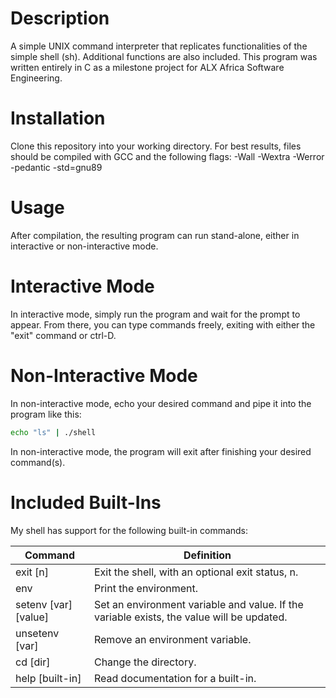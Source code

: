 # Description

A simple UNIX command interpreter that replicates functionalities of the simple shell (sh). Additional functions are also included. This program was written entirely in C as a milestone project for ALX Africa Software Engineering.

# Installation

Clone this repository into your working directory. For best results, files should be compiled with GCC and the following flags: -Wall -Wextra -Werror -pedantic -std=gnu89

# Usage

After compilation, the resulting program can run stand-alone, either in interactive or non-interactive mode.

# Interactive Mode

In interactive mode, simply run the program and wait for the prompt to appear. From there, you can type commands freely, exiting with either the "exit" command or ctrl-D.

# Non-Interactive Mode

In non-interactive mode, echo your desired command and pipe it into the program like this:

```sh
echo "ls" | ./shell
```

In non-interactive mode, the program will exit after finishing your desired command(s).

# Included Built-Ins

My shell has support for the following built-in commands:

| Command             | Definition                                                                                |
| ------------------- | ----------------------------------------------------------------------------------------- |
| exit [n]            | Exit the shell, with an optional exit status, n.                                          |
| env                 | Print the environment.                                                                    |
| setenv [var][value] | Set an environment variable and value. If the variable exists, the value will be updated. |
| unsetenv [var]      | Remove an environment variable.                                                           |
| cd [dir]            | Change the directory.                                                                     |
| help [built-in]     | Read documentation for a built-in.                                                        |

